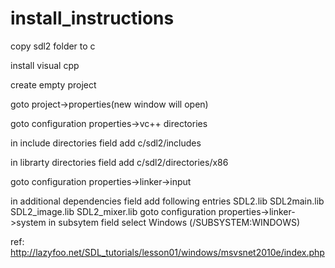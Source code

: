 # install_instructions

copy sdl2 folder to c

install visual cpp

create empty project

goto project->properties(new window will open)

goto configuration properties->vc++ directories

  in include directories field add c/sdl2/includes
  
  in librarty directories field add c/sdl2/directories/x86
  
goto configuration properties->linker->input

  in additional dependencies field add following entries
    SDL2.lib
    SDL2main.lib
    SDL2_image.lib
    SDL2_mixer.lib
goto configuration properties->linker->system
  in subsytem field select Windows (/SUBSYSTEM:WINDOWS)
  
  ref: http://lazyfoo.net/SDL_tutorials/lesson01/windows/msvsnet2010e/index.php
